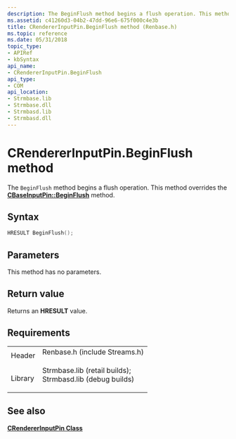 ```yaml
---
description: The BeginFlush method begins a flush operation. This method overrides the CBaseInputPin::BeginFlush method.
ms.assetid: c41260d3-04b2-47dd-96e6-675f000c4e3b
title: CRendererInputPin.BeginFlush method (Renbase.h)
ms.topic: reference
ms.date: 05/31/2018
topic_type: 
- APIRef
- kbSyntax
api_name: 
- CRendererInputPin.BeginFlush
api_type: 
- COM
api_location: 
- Strmbase.lib
- Strmbase.dll
- Strmbasd.lib
- Strmbasd.dll
---
```


# CRendererInputPin.BeginFlush method

The `BeginFlush` method begins a flush operation. This method overrides the [**CBaseInputPin::BeginFlush**](cbaseinputpin-beginflush.md) method.

## Syntax


```C++
HRESULT BeginFlush();
```



## Parameters

This method has no parameters.

## Return value

Returns an **HRESULT** value.

## Requirements



|                    |                                                                                                                                                                                            |
|--------------------|--------------------------------------------------------------------------------------------------------------------------------------------------------------------------------------------|
| Header<br/>  | <dl> <dt>Renbase.h (include Streams.h)</dt> </dl>                                                                                   |
| Library<br/> | <dl> <dt>Strmbase.lib (retail builds); </dt> <dt>Strmbasd.lib (debug builds)</dt> </dl> |



## See also

<dl> <dt>

[**CRendererInputPin Class**](crendererinputpin.md)
</dt> </dl>

 

 




